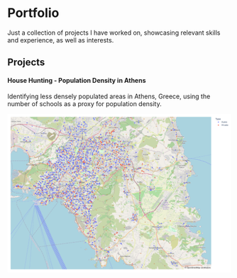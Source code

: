 # Portfolio

Just a collection of projects I have worked on, showcasing relevant skills and
experience, as well as interests.

## Projects

#### House Hunting - Population Density in Athens
Identifying less densely populated areas in Athens, Greece, using the number of
schools as a proxy for population density.

![scatter_map_schools_athens](./house_hunting/scatter_map_schools_athens_gov.png "Scatter Plot")
